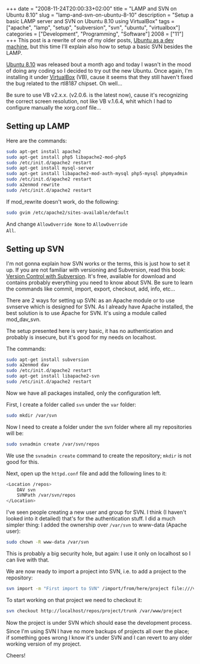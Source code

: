 +++
date = "2008-11-24T20:00:33+02:00"
title = "LAMP and SVN on Ubuntu 8.10"
slug = "lamp-and-svn-on-ubuntu-8-10"
description = "Setup a basic LAMP server and SVN on Ubuntu 8.10 using VirtualBox"
tags = ["apache", "lamp", "setup", "subversion", "svn", "ubuntu", "virtualbox"]
categories = ["Development", "Programming", "Software"]
2008 = ["11"]
+++
This post is a rewrite of one of my older posts, <a href="http://robertbasic.com/blog/ubuntu-as-a-dev-machine/">Ubuntu as a dev machine</a>, but this time I'll explain also how to setup a basic SVN besides the LAMP.

<a href="http://www.ubuntu.com/">Ubuntu 8.10</a> was released bout a month ago and today I wasn't in the mood of doing any coding so I decided to try out the new Ubuntu. Once again, I'm installing it under <a href="http://www.virtualbox.org/">VirtualBox</a> (VB), cause it seems that they still haven't fixed the bug related to the rtl8187 chipset. Oh well...

Be sure to use VB v2.x.x. (v2.0.6. is the latest now), cause it's recognizing the correct screen resolution, not like VB v.1.6.4, whit which I had to configure manually the xorg.conf file...

<h2>Setting up LAMP</h2>

Here are the commands:

``` bash
sudo apt-get install apache2
sudo apt-get install php5 libapache2-mod-php5
sudo /etc/init.d/apache2 restart
sudo apt-get install mysql-server
sudo apt-get install libapache2-mod-auth-mysql php5-mysql phpmyadmin
sudo /etc/init.d/apache2 restart
sudo a2enmod rewrite
sudo /etc/init.d/apache2 restart
```

If mod_rewrite doesn't work, do the following:

``` bash
sudo gvim /etc/apache2/sites-available/default
```

And change <code>AllowOverride None</code> to <code>AllowOverride All</code>.

<h2>Setting up SVN</h2>

I'm not gonna explain how SVN works or the terms, this is just how to set it up. If you are not familiar with versioning and Subversion, read this book: <a href="http://svnbook.red-bean.com/">Version Control with Subversion</a>. It's free, available for download and contains probably everything you need to know about SVN. Be sure to learn the commands like commit, import, export, checkout, add, info, etc...

There are 2 ways for setting up SVN: as an Apache module or to use svnserve which is designed for SVN. As I already have Apache installed, the best solution is to use Apache for SVN. It's using a module called mod_dav_svn.

The setup presented here is very basic, it has no authentication and probably is insecure, but it's good for my needs on localhost.

The commands:

``` bash
sudo apt-get install subversion
sudo a2enmod dav
sudo /etc/init.d/apache2 restart
sudo apt-get install libapache2-svn
sudo /etc/init.d/apache2 restart
```

Now we have all packages installed, only the configuration left.

First, I create a folder called <code>svn</code> under the <code>var</code> folder:

``` bash
sudo mkdir /var/svn
```

Now I need to create a folder under the svn folder where all my repositories will be:

``` bash
sudo svnadmin create /var/svn/repos
```

We use the <code>svnadmin create</code> command to create the repository; <code>mkdir</code> is not good for this.

Next, open up the <code>httpd.conf</code> file and add the following lines to it:

``` bash
<Location /repos>
    DAV svn
    SVNPath /var/svn/repos
</Location>
```

I've seen people creating a new user and group for SVN. I think (I haven't looked into it detailed) that's for the authentication stuff. I did a much simpler thing: I added the ownership over <code>/var/svn</code> to www-data (Apache user):

``` bash
sudo chown -R www-data /var/svn
```

This is probably a big security hole, but again: I use it only on localhost so I can live with that.

We are now ready to import a project into SVN, i.e. to add a project to the repository:

``` bash
svn import -m "First import to SVN" /import/from/here/project file:///var/svn/repos/project/trunk
```

To start working on that project we need to checkout it:

``` bash
svn checkout http://localhost/repos/project/trunk /var/www/project
```

Now the &#147;project&#148; is under SVN which should ease the development process. Since I'm using SVN I have no more backups of projects all over the place; if something goes wrong I know it's under SVN and I can revert to any older working version of my project.

Cheers!
